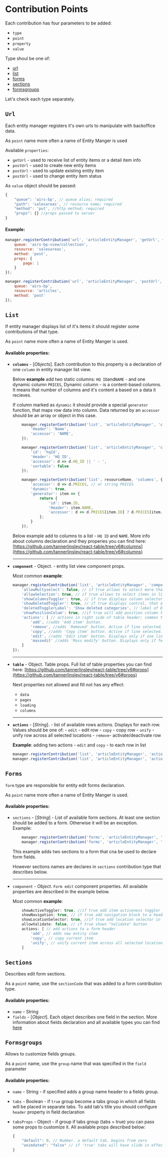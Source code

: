 # Contribution Points

Each contribution has four parameters to be added:
- `type`
- `point`
- `property`
- `value`

Type shoul be one of:
- [url]()
- [list]()
- [forms]()
- [sections]()
- [formsgroups]()

Let's check each type separately.

## `Url`

Each entity manager registers it's own urls to manipulate with backoffice data.

As `point` name more often a name of Entity Manger is used

Available `properties`:
- `getUrl` - used to receive list of entity items or a detail item info
- `postUrl` - used to create new entiy items
- `postUrl` - used to update existing entity item
- `postUrl` - used to change entity item status

As `value` object should be passed:
```javascript
{
    "queue": 'airs-bp', // queue alias; required
    "path": 'salesareas', // resource name; required
    "method": 'put', //http method; required
    "props": {} //props passed to server
}
```

#### Example:

```javascript
manager.registerContribution('url', 'articleEntityManager', 'getUrl', {
    queue: 'airs-bp-view/collection', 
    resource: 'salesareas',
    method: 'post',
    props: {
        page: 1
    }
});

manager.registerContribution('url', 'articleEntityManager', 'postUrl', {
    queue: 'airs-bp', 
    resource: 'articles',
    method: 'post'
});

```

## `List`

If entity manager displays list of it's items it should register some contributions of that type.

As `point` name more often a name of Entity Manger is used.

#### Available properties:
- **`columns`** - [*Objects*]. Each contribution to this property is a declaration of one `column` in entity manager list view.  
      
    Below **example** add two static columns: `HQ ID`and`NAME` - and one dynamic column `PRICES`,
    Dynamic column - is a content-based columns. It means that number of columns and it's content a based on a data it recieves.

    If column marked as `dynamic` it should provide a special `generator` function, that maps row data into column. Data returned by an `accessor` should be an array or object in this case.     
     
    ```javascript
        manager.registerContribution('list', 'articleEntityManager', 'columns', { //simple static column
            'Header': 'Name',
            'accessor': 'NAME',
        });

        manager.registerContribution('list', 'articleEntityManager', 'columns', { // column with function as accessor. It better be used to display aggregate or formatted data
            'id': 'hqId', 
            'Header': 'HQ ID',
            'accessor': d => d.HQ_ID || ' - ',
            'sortable': false
        });

        manager.registerContribution('list', resourceName, 'columns', { // dinamic column
            'accessor': d => d.PRICES, // or string PRICES
            'dynamic': true,
            'generator': item => {
                return {
                    'id': item.ID,
                    'Header': item.NAME,
                    'accessor': d => d.PRICES[item.ID] ? d.PRICES[item.ID].VALUE : ' - '
                };
            }
        });
    ```

    Below example add to columns to a list - `HQ ID` and `NAME`. 
    More info about columns declaration and they properies you can find here: [https://github.com/tannerlinsley/react-table/tree/v6#columns](https://github.com/tannerlinsley/react-table/tree/v6#columns)

    ---
- **`component`** - Object. - entity list view component props.

    Most common **example**:

    ```javascript
    manager.registerContribution('list', 'articleEntityManager', 'component', {
        'allowMultyselect': false, // if true allows to select more than one item in list
        'allowSelection': true, // if true allows to select items in list
        'showColumnsToggler': true, // if true displays column selector in component header
        'showDeletedToggler': true, // if true displayi control, that allows to show/hide non active items in list
        'deletedTogglerLabel': 'Show deleted categories', // label of Deleted Toggler. If not  specified a default text will be used/
        'showPositionColum': true, //if true will add position column to a list
        'actions': [ // actions in right side of table header; common table actions.
            'add', //adds 'Add item' button.
            'remove', //adds 'Removed' button. Active if line selected. Can be used with multyselect
            'copy', //adds 'Copy item' button. Active if line selected.
            'edit', //adds 'Edit item' button. Displays only if one line selected.
            'massedit' //adds 'Mass modify' button. Displays only if few lines selected.
        ]
    });
    ```
    ---
- **`table`** - Object. Table props. Full list of table properties you can find here: [https://github.com/tannerlinsley/react-table/tree/v6#props](https://github.com/tannerlinsley/react-table/tree/v6#props)

    Next properties not allowed and fill not has any effect:
    - `data`
    - `pages`
    - `loading`
    - `columns`
    ---
- **`actions`** - [*String*]. - list of available rows actions. Displays for each row.
    Values should be one of:
        - `edit` - edit row
        - `copy` - copy row
        - `unify` - unify row across all selected locations
        - `remove`- activate/deactivate row

    **Example**: adding two actions - `edit` and `copy` - to each row in list

    ```javascript
    manager.registerContribution('list', 'articleEntityManager', 'actions', 'edit');
    manager.registerContribution('list', 'articleEntityManager', 'actions', 'copy');
    ```

## `Forms`

`form` type are responsible for entity edit forms declaration.

As `point` name more often a name of Entity Manger is used.

#### Available properties:
- `sections` - [*String*] - List of available form sections. At least one section should be added to a form. Otherwise it will be an exception.<br>
    Example: 
    ```javascript
        manager.registerContribution('forms', 'articleEntityManager', 'sections', 'sectionCode');
        manager.registerContribution('forms', 'articleEntityManager', 'sections', 'sectionCode');
    ```
    This example adds two sections to a form that cna be used to declare form fields.

    However sections names are declares in `sections` contribution type that describes below.

    ---
- `component` - *Object*. `Form edit` component properties. All available properties are described in the example below.

    Most common **example**:

    ```javascript
        showActiveToggler: true, //if true add item activeness toggler
        showNavigation: true, // if true add navigation block to a header 
        showLocationSelector: true, //if true add location selector in header
        allowValidate: false, // if true shows "Validate" button 
        actions: [ // add actions to a form header
            'add', // adds new entity item
            'copy', // copy current item
            'unify', // unify current item across all selected locations
        ]
    ```

## `Sections`

Describes edit form sections.

As a `point` name, use the `sectionCode` that was added to a form contribution type.

#### Available properties:

- `name` - String
- `fields` - [*Object*]. Each object describes one field in the section. More information about fields declaration and all available types you can find [here](./EMFieldTypes.md)

## `Formsgroups`

Allows to customize fields groups.

As a `point` name, use the `group` name that was specified in the `field` parameter

#### Available properties:
- `name` - String - if specified adds a group name header to a fields group.
- `tabs` - Boolean - if `true` group become a tabs group in which all fields will be placed in separate tabs. To add tab's title you should configure `header` property in field declaration
- `tabsProps` - Object - if group if tabs group (tabs = true) you can pass some props to customize it. All available props described below:
    

    ```javascript
    {
        "default": 0, // Number. a default tab. begins from zero
        "animdated": "false" // if 'true' tabs will have slide in effect while changing. Otherwise there will be 'fade in - fade out` effect.
    }
    ```